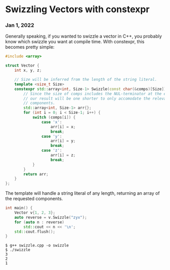 # Swizzling Vectors with constexpr
### Jan 1, 2022

Generally speaking, if you wanted to swizzle a vector in C++, you probably know which swizzle you want at compile time. With constexpr, this becomes pretty simple:

```cpp
#include <array>

struct Vector {
    int x, y, z;

    // Size will be inferred from the length of the string literal.
    template <size_t Size>
    constexpr std::array<int, Size-1> Swizzle(const char(&comps)[Size]) {
        // Since the size of comps includes the NUL-terminator at the end,
        // our result will be one shorter to only accomodate the relevant
        // components.
        std::array<int, Size-1> arr{};
        for (int i = 0; i < Size-1; i++) {
            switch (comps[i]) {
                case 'x':
                    arr[i] = x;
                    break;
                case 'y':
                    arr[i] = y;
                    break;
                case 'z':
                    arr[i] = z;
                    break;
            }
        }
        return arr;
    }
};
```

The template will handle a string literal of any length, returning an array of the requested components.

```cpp
int main() {
    Vector v{1, 2, 3};
    auto reverse = v.Swizzle("zyx");
    for (auto n : reverse)
        std::cout << n << '\n';
    std::cout.flush();
}
```
```shell
$ g++ swizzle.cpp -o swizzle
$ ./swizzle
3
2
1
```
